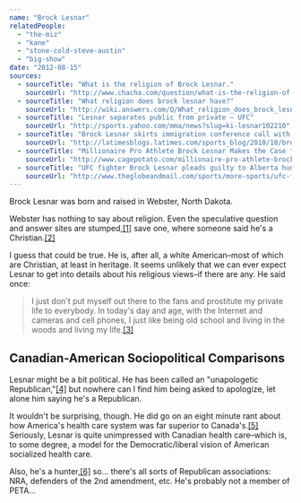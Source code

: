 ```yaml
---
name: "Brock Lesnar"
relatedPeople:
  - "the-miz"
  - "kane"
  - "stone-cold-steve-austin"
  - "big-show"
date: "2012-08-15"
sources:
  - sourceTitle: "What is the religion of Brock Lesnar."
    sourceUrl: "http://www.chacha.com/question/what-is-the-religion-of-brock-lesnar"
  - sourceTitle: "What religion does brock lesnar have?"
    sourceUrl: "http://wiki.answers.com/Q/What_religion_does_brock_lesnar_have"
  - sourceTitle: "Lesnar separates public from private – UFC"
    sourceUrl: "http://sports.yahoo.com/mma/news?slug=ki-lesnar102210"
  - sourceTitle: "Brock Lesnar skirts immigration conference call with Cain Velasquez"
    sourceUrl: "http://latimesblogs.latimes.com/sports_blog/2010/10/brock-lesnar-cain-velasquez-ufc.html"
  - sourceTitle: "Millionaire Pro Athlete Brock Lesnar Makes the Case for American Health Care System"
    sourceUrl: "http://www.cagepotato.com/millionaire-pro-athlete-brock-lesnar-makes-case-american-health-care-system/"
  - sourceTitle: "UFC fighter Brock Lesnar pleads guilty to Alberta hunting charge"
    sourceUrl: "http://www.theglobeandmail.com/sports/more-sports/ufc-fighter-brock-lesnar-pleads-guilty-to-alberta-hunting-charge/article2278118/"
---
```


Brock Lesnar was born and raised in Webster, North Dakota.

Webster has nothing to say about religion. Even the speculative question and answer sites are stumped,<a class="source-citation" href="http://www.chacha.com/question/what-is-the-religion-of-brock-lesnar" title="What is the religion of Brock Lesnar.">[1]</a> save one, where someone said he's a Christian.<a class="source-citation" href="http://wiki.answers.com/Q/What_religion_does_brock_lesnar_have" title="What religion does brock lesnar have?">[2]</a>

I guess that could be true. He is, after all, a white American–most of which are Christian, at least in heritage. It seems unlikely that we can ever expect Lesnar to get into details about his religious views–if there are any. He said once:

>I just don't put myself out there to the fans and prostitute my private life to everybody. In today's day and age, with the Internet and cameras and cell phones, I just like being old school and living in the woods and living my life.<a class="source-citation" href="http://sports.yahoo.com/mma/news?slug=ki-lesnar102210" title="Lesnar separates public from private – UFC">[3]</a>

## 

## Canadian-American Sociopolitical Comparisons

Lesnar might be a bit political. He has been called an "unapologetic Republican,"<a class="source-citation" href="http://latimesblogs.latimes.com/sports_blog/2010/10/brock-lesnar-cain-velasquez-ufc.html" title="Brock Lesnar skirts immigration conference call with Cain Velasquez">[4]</a> but nowhere can I find him being asked to apologize, let alone him saying he's a Republican.

It wouldn't be surprising, though. He did go on an eight minute rant about how America's health care system was far superior to Canada's.<a class="source-citation" href="http://www.cagepotato.com/millionaire-pro-athlete-brock-lesnar-makes-case-american-health-care-system/" title="Millionaire Pro Athlete Brock Lesnar Makes the Case for American Health Care System">[5]</a> Seriously, Lesnar is quite unimpressed with Canadian health care–which is, to some degree, a model for the Democratic/liberal vision of American socialized health care.

Also, he's a hunter,<a class="source-citation" href="http://www.theglobeandmail.com/sports/more-sports/ufc-fighter-brock-lesnar-pleads-guilty-to-alberta-hunting-charge/article2278118/" title="UFC fighter Brock Lesnar pleads guilty to Alberta hunting charge">[6]</a> so… there's all sorts of Republican associations: NRA, defenders of the 2nd amendment, etc. He's probably not a member of PETA…